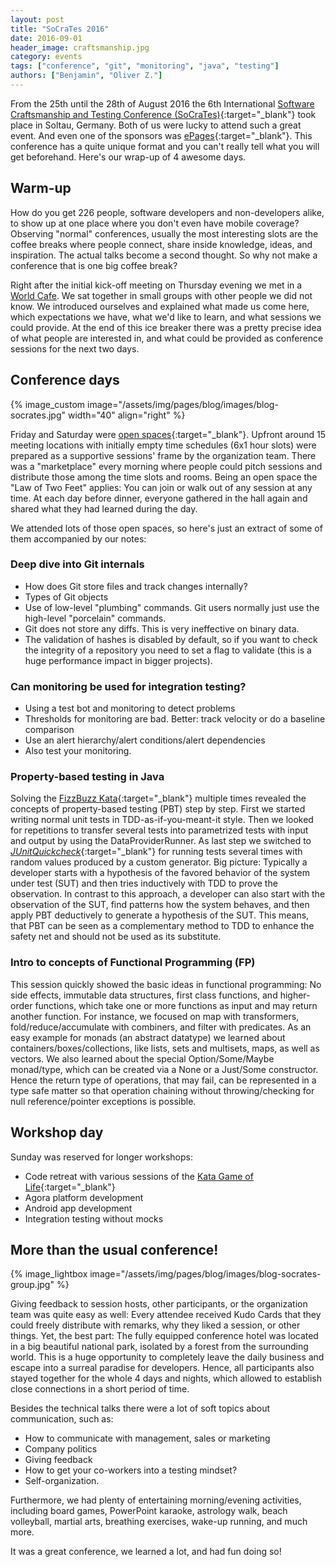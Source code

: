 ```yaml
---
layout: post
title: "SoCraTes 2016"
date: 2016-09-01
header_image: craftsmanship.jpg
category: events
tags: ["conference", "git", "monitoring", "java", "testing"]
authors: ["Benjamin", "Oliver Z."]
---
```


From the 25th until the 28th of August 2016 the 6th International [Software Craftsmanship and Testing Conference (SoCraTes)](https://www.socrates-conference.de/){:target="_blank"} took place in Soltau, Germany.
Both of us were lucky to attend such a great event.
And even one of the sponsors was [ePages](http://www.epages.com/en/){:target="_blank"}.
This conference has a quite unique format and you can't really tell what you will get beforehand.
Here's our wrap-up of 4 awesome days.

## Warm-up

How do you get 226 people, software developers and non-developers alike, to show up at one place where you don't even have mobile coverage?
Observing "normal" conferences, usually the most interesting slots are the coffee breaks where people connect, share inside knowledge, ideas, and inspiration.
The actual talks become a second thought.
So why not make a conference that is one big coffee break?

Right after the initial kick-off meeting on Thursday evening we met in a [World Cafe](https://en.wikipedia.org/wiki/World_Caf%C3%A9_(conversational_process)).
We sat together in small groups with other people we did not know.
We introduced ourselves and explained what made us come here, which expectations we have, what we'd like to learn, and what sessions we could provide.
At the end of this ice breaker there was a pretty precise idea of what people are interested in, and what could be provided as conference sessions for the next two days.

## Conference days

{% image_custom image="/assets/img/pages/blog/images/blog-socrates.jpg" width="40" align="right" %}

Friday and Saturday were [open spaces](https://en.wikipedia.org/wiki/Open_Space_Technology){:target="_blank"}.
Upfront around 15 meeting locations with initially empty time schedules (6x1 hour slots) were prepared as a supportive sessions' frame by the organization team.
There was a "marketplace" every morning where people could pitch sessions and distribute those among the time slots and rooms.
Being an open space the "Law of Two Feet" applies: You can join or walk out of any session at any time.
At each day before dinner, everyone gathered in the hall again and shared what they had learned during the day.

We attended lots of those open spaces, so here's just an extract of some of them accompanied by our notes:

### Deep dive into Git internals

* How does Git store files and track changes internally?
* Types of Git objects
* Use of low-level "plumbing" commands. Git users normally just use the high-level "porcelain" commands.
* Git does not store any diffs.
This is very ineffective on binary data.
* The validation of hashes is disabled by default, so if you want to check the integrity of a repository you need to set a flag to validate (this is a huge performance impact in bigger projects).

### Can monitoring be used for integration testing?

* Using a test bot and monitoring to detect problems
* Thresholds for monitoring are bad.
Better: track velocity or do a baseline comparison
* Use an alert hierarchy/alert conditions/alert dependencies
* Also test your monitoring.

### Property-based testing in Java

Solving the [FizzBuzz Kata](http://codingdojo.org/cgi-bin/index.pl?KataFizzBuzz){:target="_blank"} multiple times revealed the concepts of property-based testing (PBT) step by step.
First we started writing normal unit tests in TDD-as-if-you-meant-it style.
Then we looked for repetitions to transfer several tests into parametrized tests with input and output by using the DataProviderRunner.
As last step we switched to [*JUnitQuickcheck*](https://github.com/pholser/junit-quickcheck){:target="_blank"} for running tests several times with random values produced by a custom generator.
Big picture: Typically a developer starts with a hypothesis of the favored behavior of the system under test (SUT) and then tries inductively with TDD to prove the observation.
In contrast to this approach, a developer can also start with the observation of the SUT, find patterns how the system behaves, and then apply PBT deductively to generate a hypothesis of the SUT.
This means, that PBT can be seen as a complementary method to TDD to enhance the safety net and should not be used as its substitute.

### Intro to concepts of Functional Programming (FP)

This session quickly showed the basic ideas in functional programming: No side effects, immutable data structures, first class functions, and higher-order functions, which take one or more functions as input and may return another function.
For instance, we focused on map with transformers, fold/reduce/accumulate with combiners, and filter with predicates.
As an easy example for monads (an abstract datatype) we learned about containers/boxes/collections, like lists, sets and multisets, maps, as well as vectors.
We also learned about the special Option/Some/Maybe monad/type, which can be created via a None or a Just/Some constructor.
Hence the return type of operations, that may fail, can be represented in a type safe matter so that operation chaining without throwing/checking for null reference/pointer exceptions is possible.

## Workshop day

Sunday was reserved for longer workshops:

* Code retreat with various sessions of the [Kata Game of Life](http://codingdojo.org/cgi-bin/index.pl?action=browse&diff=1&id=KataGameOfLife){:target="_blank"}
* Agora platform development
* Android app development
* Integration testing without mocks

## More than the usual conference!

{% image_lightbox image="/assets/img/pages/blog/images/blog-socrates-group.jpg" %}

Giving feedback to session hosts, other participants, or the organization team was quite easy as well: Every attendee received Kudo Cards that they could freely distribute with remarks, why they liked a session, or other things.
Yet, the best part: The fully equipped conference hotel was located in a big beautiful national park, isolated by a forest from the surrounding world.
This is a huge opportunity to completely leave the daily business and escape into a surreal paradise for developers.
Hence, all participants also stayed together for the whole 4 days and nights, which allowed to establish close connections in a short period of time.

Besides the technical talks there were a lot of soft topics about communication, such as:

* How to communicate with management, sales or marketing
* Company politics
* Giving feedback
* How to get your co-workers into a testing mindset?
* Self-organization.

Furthermore, we had plenty of entertaining morning/evening activities, including board games, PowerPoint karaoke, astrology walk, beach volleyball, martial arts, breathing exercises, wake-up running, and much more.

It was a great conference, we learned a lot, and had fun doing so!

